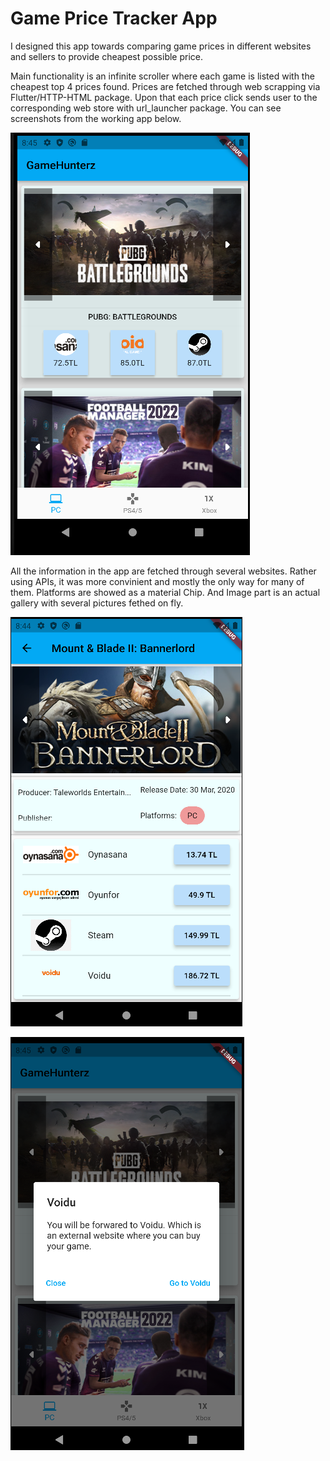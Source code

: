 # Game Price Tracker App

I designed this app towards comparing game prices in different websites and sellers to provide cheapest possible price.

Main functionality is an infinite scroller where each game is listed with the cheapest top 4 prices found. Prices are fetched through web scrapping via Flutter/HTTP-HTML package. Upon that each price click sends user to the corresponding web store with url_launcher package. You can see screenshots from the working app below.

![Infinite Scroll Page](./githubPictures/Screenshot2021-12-15204527.png)

All the information in the app are fetched through several websites. Rather using APIs, it was more convinient and mostly the only way for many of them. Platforms are showed as a material Chip. And Image part is an actual gallery with several pictures fethed on fly.

![An example game page, platforms are showed as chips](./githubPictures/Screenshot2021-12-15204506.png)

![url_launcher on duty](./githubPictures/Screenshot2021-12-15204547.png)
